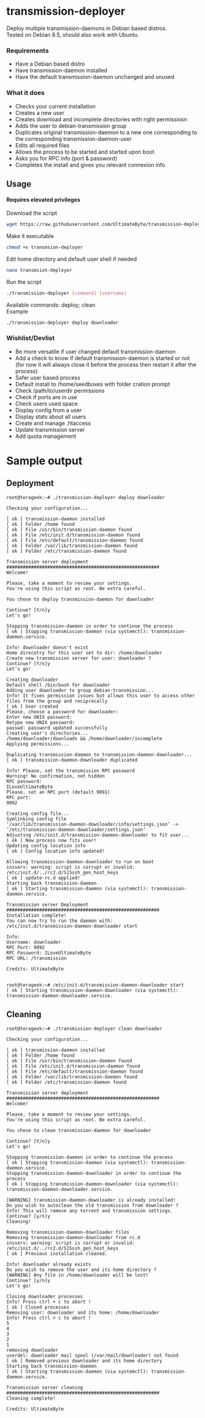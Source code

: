 # transmission-deployer
Deploy multiple transmission-daemons in Debian based distros.  
Tested on Debian 8.5, should also work with Ubuntu.  

### Requirements
* Have a Debian based distro
* Have transmission-daemon installed 
* Have the default transmission-daemon unchanged and unused
 
### What it does
* Checks your current installation
* Creates a new user
* Creates download and incomplete directories with right permissiosn
* Adds the user to debian-transmission group
* Duplicates original transmission-daemon to a new one corresponding to the corresponding transmission-daemon-user
* Edits all required files
* Allows the process to be started and started upon boot
* Asks you for RPC info (port & password)
* Completes the install and gives you relevant connexion info

## Usage  
#### Requires elevated privileges

Download the script  
````bash
wget https://raw.githubusercontent.com/UltimateByte/transmission-deployer/master/transmission-deployer
````
Make it executable  
````bash
chmod +x transmsion-deployer
````
Edit home directory and default user shell if needed
````bash
nano transmsion-deployer
````
Run the script
````bash
./transmission-deployer [command] [username]
````
Available commands: deploy; clean  
Example 
````bash
./transmission-deployer deploy downloader
````

### Wishlist/Devlist
* Be more versatile if user changed default transmission-daemon
* Add a check to know if default transmission-daemon is started or not (for now it will always close it before the process then restart it after the process)
* Safer user based process
* Default install to /home/seedboxes with folder cration prompt
* Check /path/to/userdir permissions
* Check if ports are in use
* Check users used space
* Display config from a user
* Display stats about all users
* Create and manage .htaccess
* Update transmission server
* Add quota management

# Sample output

## Deployment

````
root@terageek:~# ./transmission-deployer deploy downloader

Checking your configuration...

[ ok ] transmission-daemon installed
[ ok ] Folder /home found
[ ok ] File /usr/bin/transmission-daemon found
[ ok ] File /etc/init.d/transmission-daemon found
[ ok ] File /etc/default/transmission-daemon found
[ ok ] Folder /var/lib/transmission-daemon found
[ ok ] Folder /etc/transmission-daemon found

Transmission server deployment
########################################################
Welcome!

Please, take a moment to review your settings.
You're using this script as root. Be extra careful.

You chose to deploy transmission-daemon for downloader

Continue? [Y/n]y
Let's go!

Stopping transmission-daemon in order to continue the process
[ ok ] Stopping transmission-daemon (via systemctl): transmission-daemon.service.

Info! downloader doesn't exist
Home direcotry for this user set to dir: /home/downloader
Create new transmission server for user: downloader ?
Continue? [Y/n]y
Let's go!

Creating downloader
Default shell /bin/bash for downloader
Adding user downloader to group debian-transmission...
Info! It fixes permission issues but allows this user to access other files from the group and reciprocally
[ ok ] User created
Please, choose a password for downloader:
Enter new UNIX password:
Retype new UNIX password:
passwd: password updated successfully
Creating user's directories...
/home/downloader/downloads && /home/downloader/incomplete
Applying permissions...

Duplicating transmission-daemon to transmission-daemon-downloader...
[ ok ] transmission-daemon-downloader duplicated

Info! Please, set the transmission RPC password
Warning! No confirmation, not hidden
RPC password:
ILoveUltimateByte
Please, set an RPC port (default 9091)
RPC port:
9092

Creating config file...
Symlinking config file
‘/var/lib/transmission-daemon-downloader/info/settings.json’ -> ‘/etc/transmission-daemon-downloader/settings.json’
Adjusting /etc/init.d/transmission-daemon-downloader to fit user...
[ ok ] New process now fits user!
Updating config location info
[ ok ] Config location info updated!

Allowing transmission-daemon-downloader to run on boot
insserv: warning: script is corrupt or invalid: /etc/init.d/../rc2.d/S15ssh_gen_host_keys
[ ok ] update-rc.d applied!
Starting back transmission-daemon
[ ok ] Starting transmission-daemon (via systemctl): transmission-daemon.service.

Transmission server Deployment
########################################################
Installation complete!
You can now try to run the daemon with:
/etc/init.d/transmission-daemon-downloader start

Info:
Username: downloader
RPC Port: 9092
RPC Password: ILoveUltimateByte
RPC URL: /transmission

Credits: UltimateByte


root@terageek:~# /etc/init.d/transmission-daemon-downloader start
[ ok ] Starting transmission-daemon-downloader (via systemctl): transmission-daemon-downloader.service.
````

## Cleaning

````
root@terageek:~# ./transmission-deployer clean downloader

Checking your configuration...

[ ok ] transmission-daemon installed
[ ok ] Folder /home found
[ ok ] File /usr/bin/transmission-daemon found
[ ok ] File /etc/init.d/transmission-daemon found
[ ok ] File /etc/default/transmission-daemon found
[ ok ] Folder /var/lib/transmission-daemon found
[ ok ] Folder /etc/transmission-daemon found

Transmission server deployment
########################################################
Welcome!

Please, take a moment to review your settings.
You're using this script as root. Be extra careful.

You chose to clean transmission-daemon for downloader

Continue? [Y/n]y
Let's go!

Stopping transmission-daemon in order to continue the process
[ ok ] Stopping transmission-daemon (via systemctl): transmission-daemon.service.
Stopping transmission-daemon-downloader in order to continue the process
[ ok ] Stopping transmission-daemon-downloader (via systemctl): transmission-daemon-downloader.service.

[WARNING] transmission-daemon-downloader is already installed!
Do you wish to autoclean the old transmission from downloader ?
Info! This will remove any torrent and transmission settings.
Continue? [y/n]y
Cleaning!

Removing transmission-daemon-downloader files
Removing transmission-daemon-downloader from rc.d
insserv: warning: script is corrupt or invalid: /etc/init.d/../rc2.d/S15ssh_gen_host_keys
[ ok ] Previous installation cleaned.

Info! downloader already exists
Do you wish to remove the user and its home directory ?
[WARNING] Any file in /home/downloader will be lost!
Continue? [y/n]y
Let's go!

Closing downloader processes
Info! Press ctrl + c to abort !
[ ok ] Closed processes
Removing user: downloader and its home: /home/downloader
Info! Press ctrl + c to abort !
5
4
3
2
1
removing downloader
userdel: downloader mail spool (/var/mail/downloader) not found
[ ok ] Removed previous downloader and its home directory
Starting back transmission-daemon
[ ok ] Starting transmission-daemon (via systemctl): transmission-daemon.service.

Transmission server cleaning
########################################################
Cleaning complete!

Credits: UltimateByte
````
